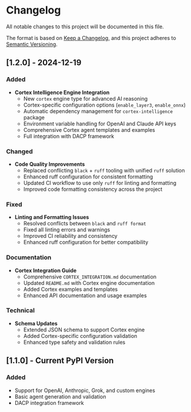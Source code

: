 # Changelog

All notable changes to this project will be documented in this file.

The format is based on [Keep a Changelog](https://keepachangelog.com/en/1.0.0/),
and this project adheres to [Semantic Versioning](https://semver.org/spec/v2.0.0.html).

## [1.2.0] - 2024-12-19

### Added
- **Cortex Intelligence Engine Integration**
  - New `cortex` engine type for advanced AI reasoning
  - Cortex-specific configuration options (`enable_layer3`, `enable_onnx`)
  - Automatic dependency management for `cortex-intelligence` package
  - Environment variable handling for OpenAI and Claude API keys
  - Comprehensive Cortex agent templates and examples
  - Full integration with DACP framework

### Changed
- **Code Quality Improvements**
  - Replaced conflicting `black` + `ruff` tooling with unified `ruff` solution
  - Enhanced ruff configuration for consistent formatting
  - Updated CI workflow to use only `ruff` for linting and formatting
  - Improved code formatting consistency across the project

### Fixed
- **Linting and Formatting Issues**
  - Resolved conflicts between `black` and `ruff format`
  - Fixed all linting errors and warnings
  - Improved CI reliability and consistency
  - Enhanced ruff configuration for better compatibility

### Documentation
- **Cortex Integration Guide**
  - Comprehensive `CORTEX_INTEGRATION.md` documentation
  - Updated `README.md` with Cortex engine documentation
  - Added Cortex examples and templates
  - Enhanced API documentation and usage examples

### Technical
- **Schema Updates**
  - Extended JSON schema to support Cortex engine
  - Added Cortex-specific configuration validation
  - Enhanced type safety and validation rules

## [1.1.0] - Current PyPI Version

### Added
- Support for OpenAI, Anthropic, Grok, and custom engines
- Basic agent generation and validation
- DACP integration framework 